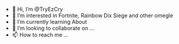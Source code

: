 - 👋 Hi, I’m @TryEzCry
- 👀 I’m interested in Fortnite, Rainbow Dix Siege and other omegle
- 🌱 I’m currently learning About 
- 💞️ I’m looking to collaborate on ...
- 📫 How to reach me ...

<!---
TryEzCry/TryEzCry is a ✨ special ✨ repository because its `README.md` (this file) appears on your GitHub profile.
You can click the Preview link to take a look at your changes.
--->
